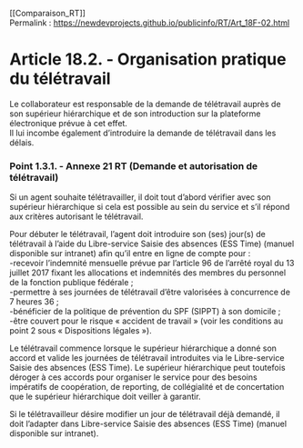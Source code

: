 [[Comparaison_RT]]  
Permalink : https://newdevprojects.github.io/publicinfo/RT/Art_18F-02.html

# Article 18.2. - Organisation pratique du télétravail

Le collaborateur est responsable de la demande de télétravail auprès de son supérieur hiérarchique et de son introduction sur la plateforme électronique prévue à cet effet.  
Il lui incombe également d’introduire la demande de télétravail dans les délais.

### Point 1.3.1. - Annexe 21 RT (Demande et autorisation de télétravail)

Si un agent souhaite télétravailler, il doit tout d’abord vérifier avec son supérieur hiérarchique si cela est possible au sein du service et s’il répond aux critères autorisant le télétravail.  

Pour débuter le télétravail, l’agent doit introduire son (ses) jour(s) de télétravail à l’aide du Libre-service Saisie des absences (ESS Time) (manuel disponible sur intranet) afin qu’il entre en ligne de compte pour :  
-recevoir l’indemnité mensuelle prévue par l’article 96 de l’arrêté royal du 13 juillet 2017 fixant les allocations et indemnités des membres du personnel de la fonction publique fédérale ;  
-permettre à ses journées de télétravail d’être valorisées à concurrence de 7 heures 36 ;  
-bénéficier de la politique de prévention du SPF (SIPPT) à son domicile ;  
-être couvert pour le risque « accident de travail » (voir les conditions au point 2 sous « Dispositions légales »). 

Le télétravail commence lorsque le supérieur hiérarchique a donné son accord et valide les journées de télétravail introduites via le Libre-service Saisie des absences (ESS Time). Le supérieur hiérarchique peut toutefois déroger à ces accords pour organiser le service pour des besoins impératifs de coopération, de reporting, de collégialité et de concertation que le supérieur hiérarchique doit veiller à garantir.

Si le télétravailleur désire modifier un jour de télétravail déjà demandé, il doit l’adapter dans Libre-service Saisie des absences (ESS Time) (manuel disponible sur intranet).
